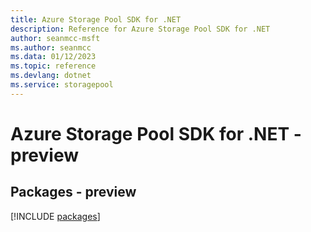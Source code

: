 ```yaml
---
title: Azure Storage Pool SDK for .NET
description: Reference for Azure Storage Pool SDK for .NET
author: seanmcc-msft
ms.author: seanmcc
ms.data: 01/12/2023
ms.topic: reference
ms.devlang: dotnet
ms.service: storagepool
---
```

# Azure Storage Pool SDK for .NET - preview
## Packages - preview
[!INCLUDE [packages](storage-pool-index.md)]